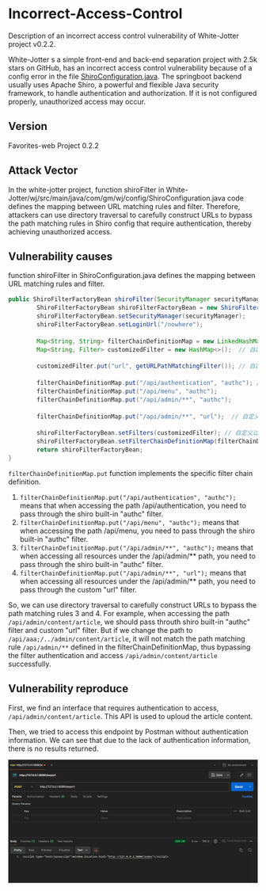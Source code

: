 # Incorrect-Access-Control
Description of an incorrect access control vulnerability of White-Jotter project v0.2.2.

White-Jotter s a simple front-end and back-end separation project with 2.5k stars on GitHub, has an incorrect access control vulnerability because of a config error in the file [ShiroConfiguration.java](https://github.com/Antabot/White-Jotter/blob/master/wj/src/main/java/com/gm/wj/config/ShiroConfiguration.java). The springboot backend usually uses Apache Shiro, a powerful and flexible Java security framework, to handle authentication and authorization. If it is not configured properly, unauthorized access may occur.

## Version
Favorites-web Project 0.2.2

## Attack Vector
In the white-jotter project, function shiroFilter in White-Jotter/wj/src/main/java/com/gm/wj/config/ShiroConfiguration.java code defines the mapping between URL matching rules and filter. Therefore, attackers can use directory traversal to carefully construct URLs to bypass the path matching rules in Shiro config that require authentication, thereby achieving unauthorized access.

## Vulnerability causes
function shiroFilter in ShiroConfiguration.java defines the mapping between URL matching rules and filter.

```java
public ShiroFilterFactoryBean shiroFilter(SecurityManager securityManager) {
        ShiroFilterFactoryBean shiroFilterFactoryBean = new ShiroFilterFactoryBean();
        shiroFilterFactoryBean.setSecurityManager(securityManager);
        shiroFilterFactoryBean.setLoginUrl("/nowhere");

        Map<String, String> filterChainDefinitionMap = new LinkedHashMap<String, String>();
        Map<String, Filter> customizedFilter = new HashMap<>();  // 自定义过滤器设置 1

        customizedFilter.put("url", getURLPathMatchingFilter()); // 自定义过滤器设置 2，命名，需在设置过滤路径前

        filterChainDefinitionMap.put("/api/authentication", "authc"); // 防鸡贼登录
        filterChainDefinitionMap.put("/api/menu", "authc");
        filterChainDefinitionMap.put("/api/admin/**", "authc");

        filterChainDefinitionMap.put("/api/admin/**", "url");  // 自定义过滤器设置 3，设置过滤路径

        shiroFilterFactoryBean.setFilters(customizedFilter); // 自定义过滤器设置 4，启用
        shiroFilterFactoryBean.setFilterChainDefinitionMap(filterChainDefinitionMap);
        return shiroFilterFactoryBean;
}

```

`filterChainDefinitionMap.put` function implements the specific filter chain definition. 

1. `filterChainDefinitionMap.put("/api/authentication", "authc");` means that when accessing the path /api/authentication, you need to pass through the shiro built-in "authc" filter.
2. `filterChainDefinitionMap.put("/api/menu", "authc");` means that when accessing the path /api/menu, you need to pass through the shiro built-in "authc" filter.
3. `filterChainDefinitionMap.put("/api/admin/**", "authc");` means that when accessing all resources under the /api/admin/** path, you need to pass through the shiro built-in "authc" filter.
4. `filterChainDefinitionMap.put("/api/admin/**", "url");` means that when accessing all resources under the /api/admin/** path, you need to pass through the custom "url" filter.

So, we can use directory traversal to carefully construct URLs to bypass the path matching rules 3 and 4. For example, when accessing the path `/api/admin/content/article`, we should pass throuth shiro built-in "authc" filter and custom "url" filter. But if we change the path to `/api/aaa;/../admin/content/article`, it will not match the path matching rule `/api/admin/**` defined in the filterChainDefinitionMap, thus bypassing the filter authentication and access `/api/admin/content/article` successfully.

## Vulnerability reproduce
First, we find an interface that requires authentication to access, `/api/admin/content/article`. This API is used to uploud the article content.

Then, we tried to access this endpoint by Postman without authentication information. We can see that due to the lack of authentication information, there is no results returned.

![normal access](https://github.com/DYX217/directory-traversal/blob/main/image/normal.png)
